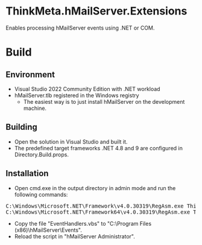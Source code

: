 # ThinkMeta.hMailServer.Extensions

Enables processing hMailServer events using .NET or COM.

# Build

## Environment

* Visual Studio 2022 Community Edition with .NET workload
* hMailServer.tlb registered in the Windows registry
  * The easiest way is to just install hMailServer on the development machine.

## Building

* Open the solution in Visual Studio and built it.
* The predefined target frameworks .NET 4.8 and 9 are configured in Directory.Build.props.

## Installation

* Open cmd.exe in the output directory in admin mode and run the following commands:

<pre>
C:\Windows\Microsoft.NET\Framework\v4.0.30319\RegAsm.exe ThinkMeta.hMailServer.Events.Gateway.dll /tlb /codebase
C:\Windows\Microsoft.NET\Framework64\v4.0.30319\RegAsm.exe ThinkMeta.hMailServer.Events.Gateway.dll /tlb /codebase
</pre>

* Copy the file "EventHandlers.vbs" to "C:\Program Files (x86)\hMailServer\Events".
* Reload the script in "hMailServer Administrator".
